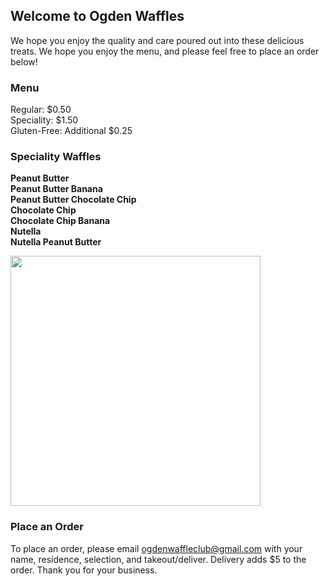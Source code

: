 ## Welcome to Ogden Waffles

We hope you enjoy the quality and care poured out into these delicious treats. We hope you enjoy the menu, and please feel free to place an order below!

### Menu

Regular: $0.50
<br>
Speciality: $1.50
<br>
Gluten-Free: Additional $0.25
<br>

### Speciality Waffles

<b>Peanut Butter</b>
<br>
<b>Peanut Butter Banana</b>
<br>
<b>Peanut Butter Chocolate Chip</b>
<br>
<b>Chocolate Chip</b>
<br>
<b>Chocolate Chip Banana</b>
<br>
<b>Nutella</b>
<br>
<b>Nutella Peanut Butter</b>
<br>




<img src = "https://user-images.githubusercontent.com/79684104/109269201-27d86100-77da-11eb-888d-3b88209ad945.jpg" width = 400 height = 400>


### Place an Order

To place an order, please email ogdenwaffleclub@gmail.com with your name, residence, selection, and takeout/deliver. Delivery adds $5 to the order. Thank you for your business.
